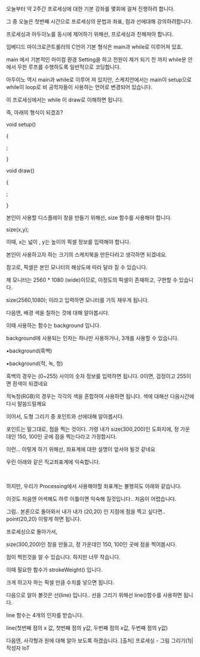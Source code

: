 오늘부터 약 2주간 프로세싱에 대한 기본 강좌를 몇회에 걸쳐 진행하려 합니다.



그 중 오늘은 첫번째 시간으로 프로세싱의 문법과 좌표, 점과 선에대해 강의하려합니다.

 

프로세싱과 아두이노를 동시에 제어하기 위해선, 프로세싱과 친해져야 합니다.





임베디드 마이크로콘트롤러의 C언어 기본 형식은 main과 while로 이루어져 있죠.

main 에서 기본적인 마이컴 환경 Setting을 하고 전원이 제거 되기 전 까지 while문 안에서 무한 루프를 수행하도록 일반적으로 코딩합니다.



아두이노 역시 main과 while로 이루어 져 있지만, 스케치안에서는 main이 setup으로 while이 loop로 비 공학자들이 사용하는 언어로 변경되어 있습니다.


 



이 프로세싱에서는 while 이 draw로 이해하면 됩니다.







즉, 아래의 형식이 되겠죠?

void setup()



{



  ;



}



 



void draw()



{

  ;

 }



본인이 사용할 디스플레이 창을 만들기 위해선, size 함수를 사용해야 합니다.



size(x,y);



이때, x는 넓이 , y는 높이의 픽셀 정보를 입력해야 합니다.

본인이 사용하고자 하는 크기의 스케치북을 만든다라고 생각하면 되겠네요.

참고로, 픽셀은 본인 모니터의 해상도에 따라 달라 질 수 있습니다.



제 모니터는 2560 * 1080 (wide)이므로, 이정도의 픽셀이 존재하고, 구현할 수 있습니다.

size(2560,1080); 이라고 입력하면 모니터를 가득 채우게 됩니다.





다음엔, 배경 색을 칠하는 것에 대해 알아봅시다.

이때 사용하는 함수는 background 입니다.

background에 사용되는 인자는 하나만 사용하거나, 3개를 사용할 수 있습니다.



▪background(흑백)


▪background(적, 녹, 청)

흑백의 경우는 (0~255) 사이의 숫자 정보를 입력하면 됩니다.
0이면, 검정이고 255이면 흰색이 되겠네요

적녹청(RGB)의 경우는 각각의 색을 혼합하여 사용하면 됩니다. 색에 대해선 다음시간에 다시 말씀드릴께요









이어서, 도형 그리기 중 포인트와 선에대해 알아봅시다.



포인트는 말그대로, 점을 찍는 것이다. 가령 내가 size(300,200)인 도화지에, 정 가운데인 150, 100인 곳에 점을 찍는다라고 가정합시다.

이런... 이렇게 하기 위해선, 좌표계에 대한 설명이 앞서야 될것 같네요

우린 아래와 같은 직교좌표계에 익숙합니다.



​

하지만, 우리가 Processing에서 사용해야할 좌표계는 불행히도 아래와 같습니다.

이것도 처음엔 어색해도 하루 이틀이면 익숙해 질것입니다.. 처음이 어렵습니다.


그럼.. 본론으로 돌아와서 내가 내가 (20,20) 인 지점에 점을 찍고 싶다면.. point(20,20) 이렇게 하면 됩니다.





프로세싱으로 돌아가서,

size(300,200)인 창을 만들고, 정 가운데인 150, 100인 곳에 점을 찍어봅시다.







점이 찍힌것을 알 수 있습니다. 하지만 너무 작습니다.

이때 필요한 함수가 strokeWeight() 입니다.

크게 하고자 하는 픽셀 만큼 수치를 넣으면 됩니다.



 



다음으로 알아 볼것은 선(line) 입니다.. 선을 그리기 위해선 line()함수를 사용하면 됩니다.



line 함수는 4개의 인자를 받습니다.

line(첫번째 점의 x 값, 첫번째 점의 y값, 두번째 점의 x값, 두번째 점의 y값)







다음엔, 사각형과 원에 대해 알아 보도록 하겠습니다.
[출처] 프로세싱 - 그림 그리기(1)|작성자 IoT

